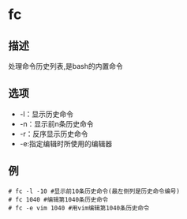 # fc

## 描述

处理命令历史列表,是bash的内置命令

## 选项

- -l：显示历史命令
- -n：显示前n条历史命令
- -r：反序显示历史命令
- -e:指定编辑时所使用的编辑器

## 例

    # fc -l -10 #显示前10条历史命令(最左侧列是历史命令编号)
    # fc 1040 #编辑第1040条历史命令
    # fc -e vim 1040 #用vim编辑第1040条历史命令
